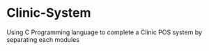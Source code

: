 # Clinic-System
Using C Programming language to complete a Clinic POS system by separating each modules
